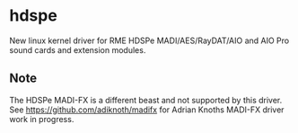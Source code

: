 # hdspe
New linux kernel driver for RME HDSPe MADI/AES/RayDAT/AIO and AIO Pro sound cards and extension modules.

Note
----

The HDSPe MADI-FX is a different beast and not supported by this driver. See 
https://github.com/adiknoth/madifx for Adrian Knoths MADI-FX driver work in progress.
